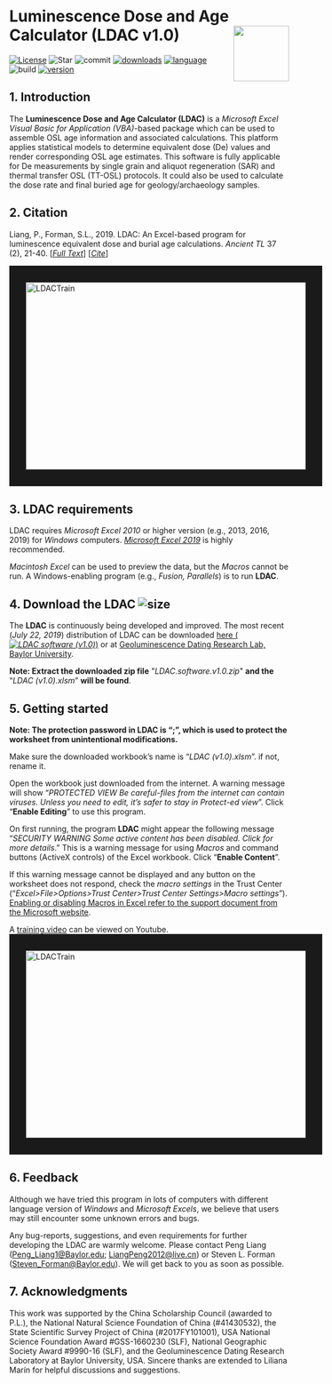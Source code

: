 # Luminescence Dose and Age Calculator (LDAC v1.0) <img width=100px src="https://github.com/lesshsroc/LDAC/blob/master/ICON/Small-Logo.png" align="right" />
[![License](https://img.shields.io/badge/license-MIT-brightgreen.svg)](https://github.com/lesshsroc/LDAC/blob/master/LICENSE) ![Star](https://img.shields.io/github/stars/lesshsroc/LDAC.svg) ![commit](https://img.shields.io/github/commits-since/lesshsroc/LDAC/v1.0.svg) [![downloads](https://img.shields.io/github/downloads/lesshsroc/LDAC/total.svg)](https://github.com/lesshsroc/LDAC/releases) [![language](https://img.shields.io/badge/Language-VBA-orange.svg)](https://docs.microsoft.com/en-us/office/vba/api/overview/excel) ![build](https://img.shields.io/badge/build-passing-brightgreen.svg) [![version](https://img.shields.io/badge/version-v1.0-blue.svg)](https://github.com/lesshsroc/LDAC/releases)
## 1. Introduction
The **Luminescence Dose and Age Calculator (LDAC)** is a *Microsoft Excel Visual Basic for Application (VBA)*-based package which can be used to assemble OSL age information and associated calculations. This platform applies statistical models to determine equivalent dose (De) values and render corresponding OSL age estimates. This software is fully applicable for De measurements by single grain and aliquot regeneration (SAR) and thermal transfer OSL (TT-OSL) protocols. It could also be used to calculate the dose rate and final buried age for geology/archaeology samples.

## 2. Citation
Liang, P., Forman, S.L., 2019. LDAC: An Excel-based program for luminescence equivalent dose and burial age calculations. *Ancient TL* 37 (2), 21-40. [*[Full Text](http://ancienttl.org/ATL_37-2_2019/ATL_37-2_Liang_p21-40.pdf)*]  [*[Cite](http://ancienttl.org/ATL_37-2_2019/ATL_37-2_Liang_citation.bib)*]

<a href="http://ancienttl.org/ATL_37-2_2019/ATL_37-2_Liang_p21-40.pdf" target="_blank"><img src="https://github.com/Peng-Liang/LDAC/blob/master/ICON/Capture.PNG" alt="LDACTrain" width="600" height="337" border="30" /></a>


## 3. LDAC requirements
LDAC requires *Microsoft Excel 2010* or higher version (e.g., 2013, 2016, 2019) for *Windows* computers. *[Microsoft Excel 2019](https://products.office.com/en-US/get-started-with-office-2019?&OCID=AID2000136_SEM_iNi8NhPm&MarinID=siNi8NhPm%7C340667806722%7Cmicrosoft%20office%202019%7Ce%7Cc%7C%7C54569958854%7Caud-473968998473:kwd-331146748204&lnkd=Google_O365SMB_NI&gclid=Cj0KCQjwvdXpBRCoARIsAMJSKqLLubP-daYYm88zMR_H2RSsXydSHLheCSbXj7UGBKynT_lqAtzqqlQaAuJ-EALw_wcB)* is highly recommended.

*Macintosh Excel* can be used to preview the data, but the *Macros* cannot be run. A Windows-enabling program (e.g., *Fusion, Parallels*) is to run **LDAC**.

## 4. Download the LDAC ![size](https://img.shields.io/badge/Software%20size-4.96M-blue.svg)
The **LDAC** is continuously being developed and improved. The most recent (*July 22, 2019*) distribution of LDAC can be downloaded [here (*![LDAC software (v1.0)](https://img.shields.io/badge/LDAC%20software-v1.0-brightgreen.svg)*)](https://github.com/lesshsroc/LDAC/releases) or at [Geoluminescence Dating Research Lab, Baylor University](https://www.baylor.edu/geosciences/index.php?id=955927). 

**Note: Extract the downloaded zip file** "*LDAC.software.v1.0.zip*" **and the** “*LDAC (v1.0).xlsm*” **will be found**.

## 5. Getting started

**Note: The protection password in LDAC is “;”, which is used to protect the worksheet from unintentional modifications.**

Make sure the downloaded workbook’s name is “*LDAC (v1.0).xlsm*”. if not, rename it.

Open the workbook just downloaded from the internet. A warning message will show “*PROTECTED VIEW Be careful-files from the internet can contain viruses. Unless you need to edit, it’s safer to stay in Protect-ed view*”. Click “**Enable Editing**” to use this program. 

On first running, the program **LDAC** might appear the following message “*SECURITY 
WARNING Some active content has been disabled. Click for more details*.” This is a warning message for using *Macros* and command buttons (ActiveX controls) of the Excel workbook. Click “**Enable Content**”. 

If this warning message cannot be displayed and any button on the worksheet does not respond, check the *macro settings* in the Trust Center (“*Excel>File>Options>Trust Center>Trust Center Settings>Macro settings*”). [Enabling or disabling Macros in Excel refer to the support document from the Microsoft website](https://support.office.com/en-us/article/enable-or-disable-macros-in-office-files-12b036fd-d140-4e74-b45e-16fed1a7e5c6).

A [training video](https://youtu.be/Of_feY1UeqU) can be viewed on Youtube.
<a href="https://youtu.be/Of_feY1UeqU" target="_blank"><img src="https://github.com/lesshsroc/LDAC/blob/master/ICON/Video_Still.png" alt="LDACTrain" width="600" height="337" border="30" /></a>

## 6. Feedback
Although we have tried this program in lots of computers with different language version of *Windows* and *Microsoft Excels*, we believe that users may still encounter some unknown errors and bugs. 

Any bug-reports, suggestions, and even requirements for further developing the LDAC are warmly welcome. Please contact Peng Liang (Peng_Liang1@Baylor.edu; LiangPeng2012@live.cn) or Steven L. Forman (Steven_Forman@Baylor.edu). We will get back to you as soon as possible.

## 7. Acknowledgments
This work was supported by the China Scholarship Council (awarded to P.L.), the National Natural Science Foundation of China (#41430532), the State Scientific Survey Project of China (#2017FY101001), USA National Science Foundation Award #GSS-1660230 (SLF), National Geographic Society Award #9990-16 (SLF), and the Geoluminescence Dating Research Laboratory at Baylor University, USA. Sincere thanks are extended to Liliana Marín for helpful discussions and suggestions.
